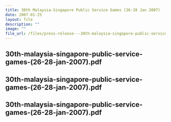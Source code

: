 ```yaml
---
title: 30th Malaysia‑Singapore Public Service Games (26‑28 Jan 2007)
date: 2007-01-25
layout: file
description: ""
image: ""
file_url: /files/press-release---30th-malaysia-singapore-public-service-games-(26-28-jan-2007).pdf
---
```

30th-malaysia-singapore-public-service-games-(26-28-jan-2007).pdf
---
30th-malaysia-singapore-public-service-games-(26-28-jan-2007).pdf
---

30th-malaysia-singapore-public-service-games-(26-28-jan-2007).pdf
---